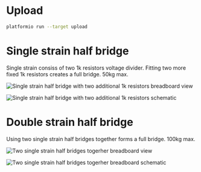 # Upload

```bash
platformio run --target upload
```

# Single strain half bridge

Single strain consiss of two 1k resistors voltage divider. Fitting two more
fixed 1k resistors creates a full bridge. 50kg max.

![Single strain half bridge with two additional 1k resistors
breadboard view](./docs/1-strain_bb.jpg)

![Single strain half bridge with two additional 1k resistors
schematic](./docs/1-strain_schem.jpg)

# Double strain half bridge

Using two single strain half bridges together forms a full bridge. 100kg max.

![Two single strain half bridges togerher breadboard
view](./docs/2-strain_bb.jpg)

![Two single strain half bridges togerher breadboard
schematic](./docs/2-strain_schem.jpg)

